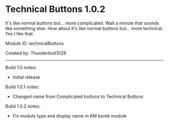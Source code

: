 # Technical Buttons 1.0.2

It's like normal buttons but... more complicated. Wait a minute that sounds like something else. How about it's like normal buttons but... more technical. Yes I like that.

Module ID: technicalButtons

Created by: Thunderbolt1029

---
Build 1.0 notes:
- Initial release

Build 1.0.1 notes:
- Changed name from Complicated buttons to Technical Buttons

Bulid 1.0.2 notes:
- Fix module type and display name in KM bomb module
